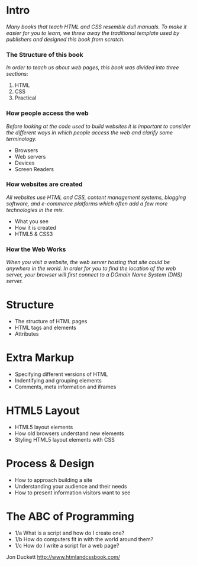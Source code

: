 # Intro     

*Many books that teach HTML and CSS resemble dull manuals.
To make it easier for you to learn, we threw away the 
traditional template used by publishers and designed
this book from scratch.*  

### The Structure of this book  
*In order to teach us about web pages, this book was divided
into three sections:*  
1. HTML   
2. CSS     
3. Practical  

### How people access the web    
*Before looking at the code used to build websites
it is important to consider the different ways in which
people access the web and clarify some terminology.*    
- Browsers  
- Web servers  
- Devices  
- Screen Readers  

### How websites are created   
*All websites use HTML and CSS, content management
systems, blogging software, and e-commerce platforms
which often add a few more technologies in the mix.*  
- What you see  
- How it is created  
- HTML5 & CSS3  

### How the Web Works  
*When you visit a website, the web server hosting that site could be 
anywhere in the world. In order for you to find the location of the 
web server, your browser will first connect to a DOmain Name System
(DNS) server.*

# Structure  

- The structure of HTML pages  
- HTML tags and elements   
- Attributes  

# Extra Markup  
- Specifying different versions of HTML  
- Indentifying and grouping elements  
- Comments, meta information and iframes  

# HTML5 Layout    
- HTML5 layout elements  
- How old browsers understand new elements  
- Styling HTML5 layout elements with CSS  

# Process & Design  
- How to approach building a site  
- Understanding your audience and their needs  
- How to present information visitors want to see  

# The ABC of Programming  
- 1/a What is a script and how do I create one?  
- 1/b How do computers fit in with the world around them?  
- 1/c How do I write a script for a web page?  


Jon Duckett  http://www.htmlandcssbook.com/  
